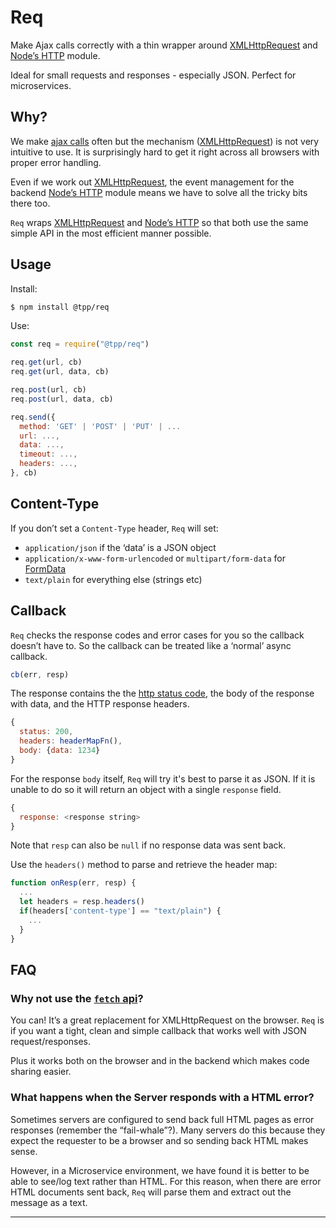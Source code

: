 # Req

Make Ajax calls correctly with a thin wrapper around [XMLHttpRequest](https://developer.mozilla.org/en-US/docs/Web/API/XMLHttpRequest) and [Node’s HTTP](https://nodejs.org/api/http.html) module.

Ideal for small requests and responses - especially JSON. Perfect for microservices.

## Why?

We make [ajax calls](https://en.wikipedia.org/wiki/Ajax_(programming)) often but the mechanism ([XMLHttpRequest](https://developer.mozilla.org/en-US/docs/Web/API/XMLHttpRequest)) is not very intuitive to use. It is surprisingly hard to get it right across all browsers with proper error handling.

Even if we work out [XMLHttpRequest](https://developer.mozilla.org/en-US/docs/Web/API/XMLHttpRequest), the event management for the backend [Node’s HTTP](https://nodejs.org/api/http.html) module means we have to solve all the tricky bits there too.

`Req` wraps [XMLHttpRequest](https://developer.mozilla.org/en-US/docs/Web/API/XMLHttpRequest) and [Node’s HTTP](https://nodejs.org/api/http.html) so that both use the same simple API in the most efficient manner possible.

## Usage

Install:

```sh
$ npm install @tpp/req
```

Use:

```javascript
const req = require("@tpp/req")

req.get(url, cb)
req.get(url, data, cb)

req.post(url, cb)
req.post(url, data, cb)

req.send({
  method: 'GET' | 'POST' | 'PUT' | ...
  url: ...,
  data: ...,
  timeout: ...,
  headers: ...,
}, cb)
```

## Content-Type

If you don’t set a `Content-Type` header, `Req` will set:

* `application/json` if the ‘data’ is a JSON object
* `application/x-www-form-urlencoded` or `multipart/form-data` for [FormData](https://developer.mozilla.org/en-US/docs/Web/API/FormData)
* `text/plain` for everything else (strings etc)

## Callback

`Req` checks the response codes and error cases for you so the callback doesn’t have to. So the callback can be treated like a ‘normal’ async callback.

```javascript
cb(err, resp)
```

The response contains the the [http status code](https://en.wikipedia.org/wiki/List_of_HTTP_status_codes), the body of the response with data, and the HTTP response headers.

```js
{
  status: 200,
  headers: headerMapFn(),
  body: {data: 1234}
}
```

For the response `body` itself, `Req` will try it's best to parse it as JSON. If it is unable to do so it will return an object with a single `response` field.

```javascript
{
  response: <response string>
}
```

Note that `resp` can also be `null` if no response data was sent back.

Use the `headers()` method to parse and retrieve the header map:

```javascript
function onResp(err, resp) {
  ...
  let headers = resp.headers()
  if(headers['content-type'] == "text/plain") {
    ...
  }
}
```

## FAQ

### Why not use the [`fetch` api](https://developer.mozilla.org/en-US/docs/Web/API/Fetch_API)?

You can! It’s a great replacement for XMLHttpRequest on the browser. `Req` is if you want a tight, clean and simple callback that works well with JSON request/responses.

Plus it works both on the browser and in the backend which makes code sharing easier.

### What happens when the Server responds with a HTML error?

Sometimes servers are configured to send back full HTML pages as error responses (remember the “fail-whale”?). Many servers do this because they expect the requester to be a browser and so sending back HTML makes sense.

However, in a Microservice environment, we have found it is better to be able to see/log text rather than HTML. For this reason, when there are error HTML documents sent back,  `Req` will parse them and extract out the message as a text.

---

